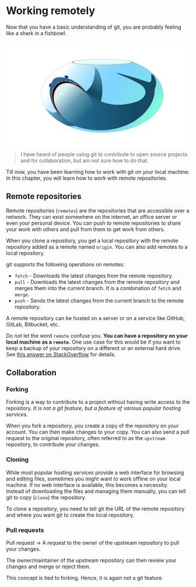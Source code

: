 # Working remotely

Now that you have a basic understanding of git, you are probably feeling like a shark in a fishbowl.

![Shark in a fishbowl](images/shark_in_a_fishbowl.svg)

> I have heard of people using git to contribute to open source projects and for collaboration, but am not sure how to do that.

Till now, you have been learning how to work with git on your local machine.  
In this chapter, you will learn how to work with remote repositories.

## Remote repositories

Remote repositories (`remotes`) are the repositories that are accessible over a network. They can exist somewhere on the internet, an office server or even your personal device. You can push to remote repositories to share your work with others and pull from them to get work from others.

When you clone a repository, you get a local repository with the remote repository added as a remote named `origin`. You can also add remotes to a local repository.

git supports the following operations on remotes:

- `fetch` - Downloads the latest changes from the remote repository.
- `pull` - Downloads the latest changes from the remote repository and merges them into the current branch. It is a combination of `fetch` and `merge`.
- `push` - Sends the latest changes from the current branch to the remote repository.

A remote repository can be hosted on a server or on a service like GitHub, GitLab, Bitbucket, etc.

Do not let the word `remote` confuse you. **You can have a repository on your local machine as a `remote`.** One use case for this would be if you want to keep a backup of your repository on a different or an external hard drive. See [this answer on StackOverflow](https://stackoverflow.com/a/34507038/8659747) for details.

## Collaboration

### Forking

Forking is a way to contribute to a project without having write access to the repository. _It is not a git feature, but a feature of various popular hosting services._

When you fork a repository, you create a copy of the repository on your account. You can then make changes to your copy. You can also send a pull request to the original repository, often referred to as the `upstream` repository, to contribute your changes.

### Cloning

While most popular hosting services provide a web interface for browsing and editing files, sometimes you might want to work offline on your local machine. If no web interface is available, this becomes a necessity.  
Instead of downloading the files and managing them manually, you can tell git to copy (`clone`) the repository.

To clone a repository, you need to tell git the URL of the remote repository and where you want git to create the local repository.

### Pull requests

Pull request -> A request to the owner of the upstream repository to pull your changes.

The owner/maintainer of the upstream repository can then review your changes and merge or reject them.

This concept is tied to forking. Hence, it is again not a git feature.
